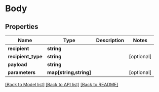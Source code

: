 # Body

## Properties
Name | Type | Description | Notes
------------ | ------------- | ------------- | -------------
**recipient** | **string** |  | 
**recipient_type** | **string** |  | [optional] 
**payload** | **string** |  | 
**parameters** | **map[string,string]** |  | [optional] 

[[Back to Model list]](../../README.md#documentation-for-models) [[Back to API list]](../../README.md#documentation-for-api-endpoints) [[Back to README]](../../README.md)

